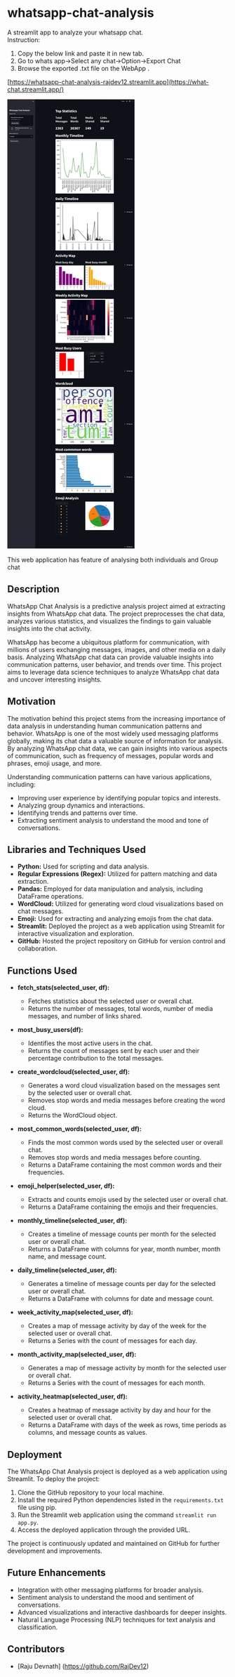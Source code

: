 # whatsapp-chat-analysis
A streamlit app to analyze your whatsapp chat. <br>
Instruction:
<ol>
<li>Copy the below link and paste it in new tab.</li>
<li>Go to whats app->Select any chat->Option->Export Chat</li>
<li>Browse the exported .txt file on the WebApp .</li> 
</ol>

[https://whatsapp-chat-analysis-rajdev12.streamlit.app](https://what-chat.streamlit.app/)




![WebApp Demo](Demo_Screenshot.png)

<p>This web application has feature of analysing both individuals and Group chat</p>


## Description
WhatsApp Chat Analysis is a predictive analysis project aimed at extracting insights from WhatsApp chat data. The project preprocesses the chat data, analyzes various statistics, and visualizes the findings to gain valuable insights into the chat activity.

WhatsApp has become a ubiquitous platform for communication, with millions of users exchanging messages, images, and other media on a daily basis. Analyzing WhatsApp chat data can provide valuable insights into communication patterns, user behavior, and trends over time. This project aims to leverage data science techniques to analyze WhatsApp chat data and uncover interesting insights.

## Motivation
The motivation behind this project stems from the increasing importance of data analysis in understanding human communication patterns and behavior. WhatsApp is one of the most widely used messaging platforms globally, making its chat data a valuable source of information for analysis. By analyzing WhatsApp chat data, we can gain insights into various aspects of communication, such as frequency of messages, popular words and phrases, emoji usage, and more.

Understanding communication patterns can have various applications, including:
- Improving user experience by identifying popular topics and interests.
- Analyzing group dynamics and interactions.
- Identifying trends and patterns over time.
- Extracting sentiment analysis to understand the mood and tone of conversations.  

## Libraries and Techniques Used
- **Python:** Used for scripting and data analysis.
- **Regular Expressions (Regex):** Utilized for pattern matching and data extraction.
- **Pandas:** Employed for data manipulation and analysis, including DataFrame operations.
- **WordCloud:** Utilized for generating word cloud visualizations based on chat messages.
- **Emoji:** Used for extracting and analyzing emojis from the chat data.
- **Streamlit:** Deployed the project as a web application using Streamlit for interactive visualization and exploration.
- **GitHub:** Hosted the project repository on GitHub for version control and collaboration.

## Functions Used
- **fetch_stats(selected_user, df):**
  - Fetches statistics about the selected user or overall chat.
  - Returns the number of messages, total words, number of media messages, and number of links shared.

- **most_busy_users(df):**
  - Identifies the most active users in the chat.
  - Returns the count of messages sent by each user and their percentage contribution to the total messages.

- **create_wordcloud(selected_user, df):**
  - Generates a word cloud visualization based on the messages sent by the selected user or overall chat.
  - Removes stop words and media messages before creating the word cloud.
  - Returns the WordCloud object.

- **most_common_words(selected_user, df):**
  - Finds the most common words used by the selected user or overall chat.
  - Removes stop words and media messages before counting.
  - Returns a DataFrame containing the most common words and their frequencies.

- **emoji_helper(selected_user, df):**
  - Extracts and counts emojis used by the selected user or overall chat.
  - Returns a DataFrame containing the emojis and their frequencies.

- **monthly_timeline(selected_user, df):**
  - Creates a timeline of message counts per month for the selected user or overall chat.
  - Returns a DataFrame with columns for year, month number, month name, and message count.

- **daily_timeline(selected_user, df):**
  - Generates a timeline of message counts per day for the selected user or overall chat.
  - Returns a DataFrame with columns for date and message count.

- **week_activity_map(selected_user, df):**
  - Creates a map of message activity by day of the week for the selected user or overall chat.
  - Returns a Series with the count of messages for each day.

- **month_activity_map(selected_user, df):**
  - Generates a map of message activity by month for the selected user or overall chat.
  - Returns a Series with the count of messages for each month.

- **activity_heatmap(selected_user, df):**
  - Creates a heatmap of message activity by day and hour for the selected user or overall chat.
  - Returns a DataFrame with days of the week as rows, time periods as columns, and message counts as values.

## Deployment
The WhatsApp Chat Analysis project is deployed as a web application using Streamlit. To deploy the project:

1. Clone the GitHub repository to your local machine.
2. Install the required Python dependencies listed in the `requirements.txt` file using pip.
3. Run the Streamlit web application using the command `streamlit run app.py`.
4. Access the deployed application through the provided URL.

The project is continuously updated and maintained on GitHub for further development and improvements.

## Future Enhancements
- Integration with other messaging platforms for broader analysis.
- Sentiment analysis to understand the mood and sentiment of conversations.
- Advanced visualizations and interactive dashboards for deeper insights.
- Natural Language Processing (NLP) techniques for text analysis and classification.

## Contributors
- [Raju Devnath] (https://github.com/RajDev12)
